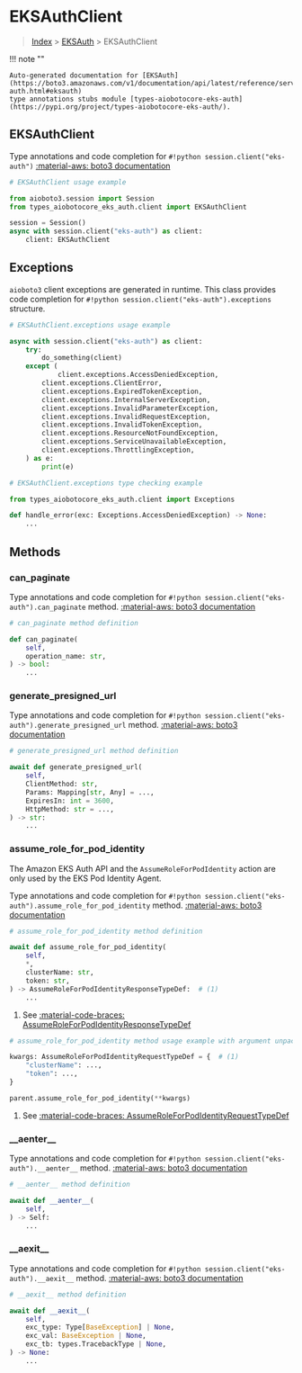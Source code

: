 # EKSAuthClient

> [Index](../README.md) > [EKSAuth](./README.md) > EKSAuthClient

!!! note ""

    Auto-generated documentation for [EKSAuth](https://boto3.amazonaws.com/v1/documentation/api/latest/reference/services/eks-auth.html#eksauth)
    type annotations stubs module [types-aiobotocore-eks-auth](https://pypi.org/project/types-aiobotocore-eks-auth/).

## EKSAuthClient

Type annotations and code completion for `#!python session.client("eks-auth")`
[:material-aws: boto3 documentation](https://boto3.amazonaws.com/v1/documentation/api/latest/reference/services/eks-auth.html#EKSAuth.Client)

```python
# EKSAuthClient usage example

from aioboto3.session import Session
from types_aiobotocore_eks_auth.client import EKSAuthClient

session = Session()
async with session.client("eks-auth") as client:
    client: EKSAuthClient
```

## Exceptions


`aioboto3` client exceptions are generated in runtime.
This class provides code completion for `#!python session.client("eks-auth").exceptions` structure.

```python
# EKSAuthClient.exceptions usage example

async with session.client("eks-auth") as client:
    try:
        do_something(client)
    except (
            client.exceptions.AccessDeniedException,
        client.exceptions.ClientError,
        client.exceptions.ExpiredTokenException,
        client.exceptions.InternalServerException,
        client.exceptions.InvalidParameterException,
        client.exceptions.InvalidRequestException,
        client.exceptions.InvalidTokenException,
        client.exceptions.ResourceNotFoundException,
        client.exceptions.ServiceUnavailableException,
        client.exceptions.ThrottlingException,
    ) as e:
        print(e)
```

```python
# EKSAuthClient.exceptions type checking example

from types_aiobotocore_eks_auth.client import Exceptions

def handle_error(exc: Exceptions.AccessDeniedException) -> None:
    ...
```


## Methods


### can\_paginate



Type annotations and code completion for `#!python session.client("eks-auth").can_paginate` method.
[:material-aws: boto3 documentation](https://boto3.amazonaws.com/v1/documentation/api/latest/reference/services/eks-auth.html#EKSAuth.Client)

```python
# can_paginate method definition

def can_paginate(
    self,
    operation_name: str,
) -> bool:
    ...
```


### generate\_presigned\_url



Type annotations and code completion for `#!python session.client("eks-auth").generate_presigned_url` method.
[:material-aws: boto3 documentation](https://boto3.amazonaws.com/v1/documentation/api/latest/reference/services/eks-auth.html#EKSAuth.Client)

```python
# generate_presigned_url method definition

await def generate_presigned_url(
    self,
    ClientMethod: str,
    Params: Mapping[str, Any] = ...,
    ExpiresIn: int = 3600,
    HttpMethod: str = ...,
) -> str:
    ...
```


### assume\_role\_for\_pod\_identity

The Amazon EKS Auth API and the <code>AssumeRoleForPodIdentity</code> action
are only used by the EKS Pod Identity Agent.

Type annotations and code completion for `#!python session.client("eks-auth").assume_role_for_pod_identity` method.
[:material-aws: boto3 documentation](https://boto3.amazonaws.com/v1/documentation/api/latest/reference/services/eks-auth.html#EKSAuth.Client)

```python
# assume_role_for_pod_identity method definition

await def assume_role_for_pod_identity(
    self,
    *,
    clusterName: str,
    token: str,
) -> AssumeRoleForPodIdentityResponseTypeDef:  # (1)
    ...
```

1. See [:material-code-braces: AssumeRoleForPodIdentityResponseTypeDef](./type_defs.md#assumeroleforpodidentityresponsetypedef)


```python
# assume_role_for_pod_identity method usage example with argument unpacking

kwargs: AssumeRoleForPodIdentityRequestTypeDef = {  # (1)
    "clusterName": ...,
    "token": ...,
}

parent.assume_role_for_pod_identity(**kwargs)
```

1. See [:material-code-braces: AssumeRoleForPodIdentityRequestTypeDef](./type_defs.md#assumeroleforpodidentityrequesttypedef)

### \_\_aenter\_\_



Type annotations and code completion for `#!python session.client("eks-auth").__aenter__` method.
[:material-aws: boto3 documentation](https://boto3.amazonaws.com/v1/documentation/api/latest/reference/services/eks-auth.html#EKSAuth.Client)

```python
# __aenter__ method definition

await def __aenter__(
    self,
) -> Self:
    ...
```


### \_\_aexit\_\_



Type annotations and code completion for `#!python session.client("eks-auth").__aexit__` method.
[:material-aws: boto3 documentation](https://boto3.amazonaws.com/v1/documentation/api/latest/reference/services/eks-auth.html#EKSAuth.Client)

```python
# __aexit__ method definition

await def __aexit__(
    self,
    exc_type: Type[BaseException] | None,
    exc_val: BaseException | None,
    exc_tb: types.TracebackType | None,
) -> None:
    ...
```






